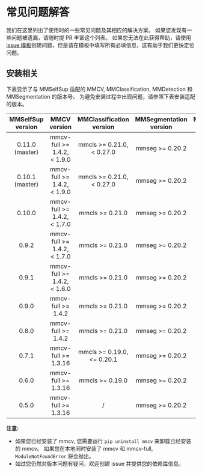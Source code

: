 # 常见问题解答

我们在这里列出了使用时的一些常见问题及其相应的解决方案。 如果您发现有一些问题被遗漏，请随时提 PR 丰富这个列表。 如果您无法在此获得帮助，请使用 [issue 模板](https://github.com/open-mmlab/mmselfsup/tree/master/.github/ISSUE_TEMPLATE)创建问题，但是请在模板中填写所有必填信息，这有助于我们更快定位问题。

## 安装相关

下表显示了与 MMSelfSup 适配的 MMCV, MMClassification, MMDetection 和 MMSegmentation 的版本号。 为避免安装过程中出现问题，请参照下表安装适配的版本。

| MMSelfSup version |         MMCV version         |  MMClassification version   | MMSegmentation version | MMDetection version |
| :---------------: | :--------------------------: | :-------------------------: | :--------------------: | :-----------------: |
|  0.11.0 (master)  | mmcv-full >= 1.4.2, \< 1.9.0 | mmcls >= 0.21.0, \< 0.27.0  |    mmseg >= 0.20.2     |   mmdet >= 2.19.0   |
|  0.10.1 (master)  | mmcv-full >= 1.4.2, \< 1.9.0 | mmcls >= 0.21.0, \< 0.27.0  |    mmseg >= 0.20.2     |   mmdet >= 2.19.0   |
|      0.10.0       | mmcv-full >= 1.4.2, \< 1.7.0 |       mmcls >= 0.21.0       |    mmseg >= 0.20.2     |   mmdet >= 2.19.0   |
|       0.9.2       | mmcv-full >= 1.4.2, \< 1.7.0 |       mmcls >= 0.21.0       |    mmseg >= 0.20.2     |   mmdet >= 2.19.0   |
|       0.9.1       | mmcv-full >= 1.4.2, \< 1.6.0 |       mmcls >= 0.21.0       |    mmseg >= 0.20.2     |   mmdet >= 2.19.0   |
|       0.9.0       |      mmcv-full >= 1.4.2      |       mmcls >= 0.21.0       |    mmseg >= 0.20.2     |   mmdet >= 2.19.0   |
|       0.8.0       |      mmcv-full >= 1.4.2      |       mmcls >= 0.21.0       |    mmseg >= 0.20.2     |   mmdet >= 2.19.0   |
|       0.7.1       |     mmcv-full >= 1.3.16      | mmcls >= 0.19.0, \<= 0.20.1 |    mmseg >= 0.20.2     |   mmdet >= 2.16.0   |
|       0.6.0       |     mmcv-full >= 1.3.16      |       mmcls >= 0.19.0       |    mmseg >= 0.20.2     |   mmdet >= 2.16.0   |
|       0.5.0       |     mmcv-full >= 1.3.16      |              /              |    mmseg >= 0.20.2     |   mmdet >= 2.16.0   |

**注意:**

- 如果您已经安装了 mmcv, 您需要运行 `pip uninstall mmcv` 来卸载已经安装的 mmcv。 如果您在本地同时安装了 mmcv 和 mmcv-full, `ModuleNotFoundError` 将会抛出。
- 如过您仍然对版本问题有疑问，欢迎创建 issue 并提供您的依赖库信息。
